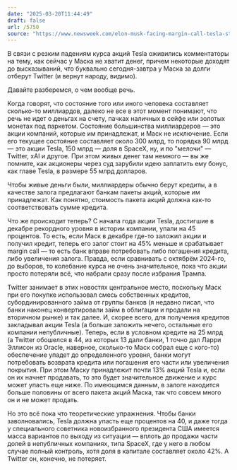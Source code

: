 ```yaml
---
date: "2025-03-20T11:44:49"
draft: false
url: /5750
source: "https://www.newsweek.com/elon-musk-facing-margin-call-tesla-stock-2047059"
---
```


В связи с резким падениям курса акций Tesla оживились комментаторы на тему, как сейчас у Маска не хватит денег, причем некоторые доходят до высказываний, что буквально сегодня-завтра у Маска за долги отберут Twitter (и вернут народу, видимо). 

Давайте разберемся, о чем вообще речь.

Когда говорят, что состояние того или иного человека составляет сколько-то миллиардов, далеко не все в этот момент понимают, что речь не идет о деньгах на счету, пачках наличных в сейфе или золотых монетах под паркетом. Состояние большинства миллиардеров — это акции компаний, которые им принадлежат, и Маск не исключение. Если его текущее состояние составляет около 300 млрд, то порядка 90 млрд — это акции Tesla, 150 млрд — доля в SpaceX, ну, и по "мелочи" — Twitter, xAI и другое. При этом живых денег там немного — вы же помните, как акционеры через суд зарубили идею заплатить ему бонус, как главе Tesla, в размере 55 млрд долларов.

Чтобы живые деньги были, миллиардеры обычно берут кредиты, а в качестве залога предлагают банкам пакеты акций, которые им принадлежат. Как понятно, стоимость пакета акций должна как-то соответствовать сумме кредита. 

Что же происходит теперь? С начала года акции Tesla, достигшие в декабре рекордного уровня в истории компании, упали на 45 процентов. То есть, если Маск в декабре где-то заложил акции и получил кредит, теперь его залог стоит на 45% меньше и срабатывает margin call — то есть банк вправе потребовать либо погашения кредита, либо увеличения залога. Правда, если сравнивать с октябрём 2024-го, до выборов, то колебание курса не очень значительное, пока что акции просто потеряли всё, что набрали сразу после избрания Трампа.

Twitter занимает в этих новостях центральное место, поскольку Маск при его покупке использовал смесь собственных кредитов, субординированного займа от группы банков (я недавно писал, что банки наконец конвертировали займ в облигации и продали на вторичном рынке) и так далее. И, скорее всего, для получения кредитов закладывал акции Tesla (а больше заложить нечего, остальные его компании непубличные). Теперь, если в условном кредите на 25 млрд (а Twitter обошелся в 44, из которых 13 дали банки, 1 точно дал Ларри Эллисон из Oracle, наверное, сколько-то Маск собрал еще с кого-то) обеспечение упадет до определенного уровня, банки могут потребовать возврата кредита или погашения его части или увеличения покрытия. При этом Маску принадлежит почти 13% акций Tesla и, если он их начнет продавать, то это будет значительное движение и курс может упасть еще ниже. По имеющимся данным, в залоге находится больше половины от всего пакета акций Маска, так что совсем много он и не может продать.

Но это всё пока что теоретические упражнения. Чтобы банки заволновались, Tesla должна упасть еще процентов на 40, и даже тогда у специального советника новоизбранного президента США имеется масса вариантов по выходу из ситуации — вплоть до продажи части долей в непубличных компаниях, типа SpaceX, где у него в любом случае полный контроль, хотя доля в капитале составляет около 42%. А Twitter он, конечно, не потеряет.